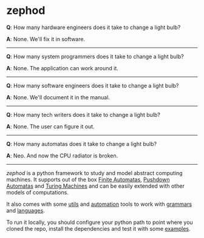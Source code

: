 # zephod

**Q**:	How many hardware engineers does it take to change a light bulb?

**A**:	None.  We'll fix it in software.

------------

**Q**:	How many system programmers does it take to change a light bulb?

**A**:	None.  The application can work around it.

------------

**Q**:	How many software engineers does it take to change a light bulb?

**A**:	None.  We'll document it in the manual.

------------

**Q**:	How many tech writers does it take to change a light bulb?

**A**:	None.  The user can figure it out.

------------

**Q**:	How many automatas does it take to change a light bulb?

**A**:	Neo. And now the CPU radiator is broken.

------------

*zephod* is a python framework to study and model abstract computing machines. It supports out of the box 
[Finite Automatas](./zephod/finite.py), [Pushdown Automatas](./zephod/pushdown.py) and 
[Turing Machines](./zephod/turing.py) and can be easily extended with other models of computations.

It also comes with some [utils](./utils/) and [automation](./utils/automaton) tools to work with 
[grammars](./utils/language/grammar.py) and [languages](./utils/language/formula.py).

To run it locally, you should configure your python path to point where you cloned the repo, install the dependencies
and test it with some [examples](./examples/). 
